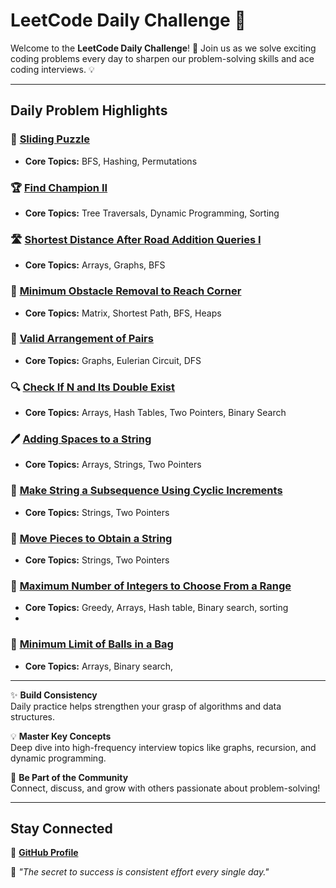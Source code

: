 # **LeetCode Daily Challenge 🚀**

Welcome to the **LeetCode Daily Challenge**! 🎉 Join us as we solve exciting coding problems every day to sharpen our problem-solving skills and ace coding interviews. 💡

---

## **Daily Problem Highlights**

### 🔄 **[Sliding Puzzle](https://leetcode.com/problems/sliding-puzzle/)**
- **Core Topics:** BFS, Hashing, Permutations  

### 🏆 **[Find Champion II](https://leetcode.com/problems/find-champion-ii/)**
- **Core Topics:** Tree Traversals, Dynamic Programming, Sorting  

### 🛣️ **[Shortest Distance After Road Addition Queries I](https://leetcode.com/problems/shortest-distance-after-road-addition-queries-i/)**
- **Core Topics:** Arrays, Graphs, BFS  

### 🧱 **[Minimum Obstacle Removal to Reach Corner](https://leetcode.com/problems/minimum-obstacle-removal-to-reach-corner/description/)**
- **Core Topics:** Matrix, Shortest Path, BFS, Heaps  

### 🔗 **[Valid Arrangement of Pairs](https://leetcode.com/problems/valid-arrangement-of-pairs/description/)**
- **Core Topics:** Graphs, Eulerian Circuit, DFS  

### 🔍 **[Check If N and Its Double Exist](https://leetcode.com/problems/check-if-n-and-its-double-exist/description/)**
- **Core Topics:** Arrays, Hash Tables, Two Pointers, Binary Search  

### 🖊️ **[Adding Spaces to a String](https://leetcode.com/problems/adding-spaces-to-a-string/description/)**
- **Core Topics:** Arrays, Strings, Two Pointers  

### 🔄 **[Make String a Subsequence Using Cyclic Increments](https://leetcode.com/problems/make-string-a-subsequence-using-cyclic-increments/description/)**
- **Core Topics:** Strings, Two Pointers  

### 🧩 **[Move Pieces to Obtain a String](https://leetcode.com/problems/move-pieces-to-obtain-a-string/description/)**
- **Core Topics:** Strings, Two Pointers  

### 🔢 **[Maximum Number of Integers to Choose From a Range](https://leetcode.com/problems/maximum-number-of-integers-to-choose-from-a-range/)**
- **Core Topics:** Greedy, Arrays, Hash table, Binary search, sorting
- 
### 🔢 **[Minimum Limit of Balls in a Bag](https://leetcode.com/problems/minimum-limit-of-balls-in-a-bag/description/)**
- **Core Topics:** Arrays, Binary search, 


---


✨ **Build Consistency**  
Daily practice helps strengthen your grasp of algorithms and data structures.  

💡 **Master Key Concepts**  
Deep dive into high-frequency interview topics like graphs, recursion, and dynamic programming.  

🤝 **Be Part of the Community**  
Connect, discuss, and grow with others passionate about problem-solving!  

---

## **Stay Connected**  
📍 **[GitHub Profile](https://github.com/JahnavikaGopalbvrith)**  

🎯 *"The secret to success is consistent effort every single day."*
